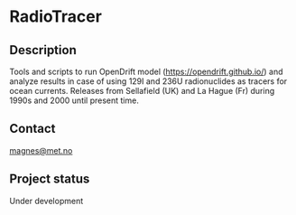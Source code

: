 # RadioTracer



## Description
Tools and scripts to run OpenDrift model (https://opendrift.github.io/) and analyze results in case of using 129I and 236U radionuclides as tracers for ocean currents. Releases from Sellafield (UK) and La Hague (Fr) during 1990s and 2000 until present time. 


## Contact
magnes@met.no



## Project status
Under development
